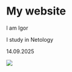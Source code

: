 # My website

 l am Igor

 I study in Netology

 14.09.2025

![](https://i.imgur.com/fI2fOv2.jpeg)




